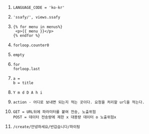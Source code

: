 1. ```
   LANGUAGE_CODE = 'ko-kr'
   ```

2. ```
   'ssafy/', views.ssafy
   ```

3. ```
   {% for menu in menus%}
   	<p>{{ menu }}</p>
   {% endfor %}
   ```

4. ```
   forloop.counter0
   ```

5. ```
   empty
   ```

6. ```
   for
   forloop.last
   ```

7. ````
   a =
   b = title
   ````

8. ```
   Y m d D A h i
   ```

9. ```
   action - 어디로 보내면 되는지 적는 곳이다. 요청을 처리할 url을 적는다.
   ```

10. ```
    GET = URL뒤에 파라미터를 붙여 전송, 노출위험
    POST = 데이터 전송량에 제한 x 대용량 데이터 o 노출위험x
    ```

11. ```
    /create/안녕하세요/반갑습니다/파이팅
    ```